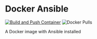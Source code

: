 # Docker Ansible
[![Build and Push Container](https://github.com/buluma/docker-ansible/actions/workflows/build.yml/badge.svg?branch=main)](https://github.com/buluma/docker-ansible/actions/workflows/build.yml) ![Docker Pulls](https://img.shields.io/docker/pulls/buluma/docker-ansible)

A Docker image with Ansible installed
